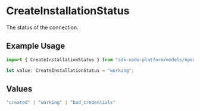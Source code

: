 # CreateInstallationStatus

The status of the connection.

## Example Usage

```typescript
import { CreateInstallationStatus } from "sdk-node-platform/models/operations";

let value: CreateInstallationStatus = "working";
```

## Values

```typescript
"created" | "working" | "bad_credentials"
```